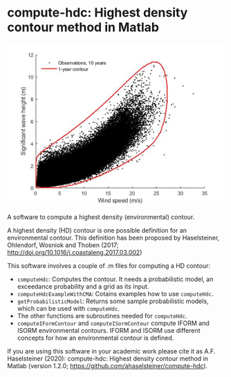 # compute-hdc: Highest density contour method in Matlab
![Environmental contour](example-environmental-contour.jpg)

A software to compute a highest density (environmental) contour.

A highest density (HD) contour is one possible definition for an environmental 
contour. This definition has been proposed by Haselsteiner, Ohlendorf, 
Wosniok and Thoben (2017; http://doi.org/10.1016/j.coastaleng.2017.03.002)

This software involves a couple of .m files for computing a HD contour: 
* `computeHdc`: Computes the contour. It needs a probabilistic model, 
an exceedance probability and a grid as its input.
* `computeHdcExampleWithCMA`: Cotains examples how to use `computeHdc`.
* `getProbabilisticModel`: Returns some sample probabilistic models, 
which can be used with `computeHdc`. 
* The other functions are subroutines needed for `computeHdc`.
* `computeIFormContour` and `computeISormContour` compute IFORM and 
 ISORM environmental contours. IFORM and ISORM use different concepts for 
 how an environmental contour is defined.

If you are using this software in your academic work please cite it as 
A.F. Haselsteiner (2020): compute-hdc: Highest density contour method in 
Matlab (version 1.2.0; https://github.com/ahaselsteiner/compute-hdc).
